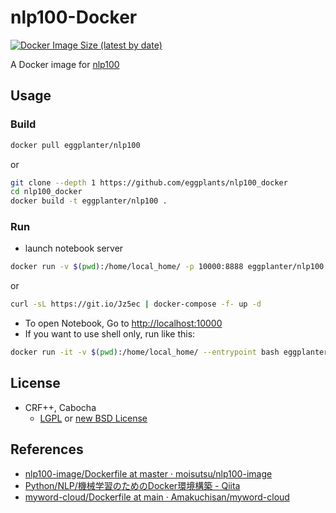 # nlp100-Docker

[![Docker Image Size (latest by date)](https://img.shields.io/docker/image-size/eggplanter/nlp100)](https://hub.docker.com/r/eggplanter/nlp100)

A Docker image for [nlp100](http://www.cl.ecei.tohoku.ac.jp/nlp100/)

## Usage

### Build

```bash
docker pull eggplanter/nlp100
```

or

```bash
git clone --depth 1 https://github.com/eggplants/nlp100_docker
cd nlp100_docker
docker build -t eggplanter/nlp100 .
```

### Run

- launch notebook server

```bash
docker run -v $(pwd):/home/local_home/ -p 10000:8888 eggplanter/nlp100
```

or

```bash
curl -sL https://git.io/Jz5ec | docker-compose -f- up -d
```

- To open Notebook, Go to <http://localhost:10000>
- If you want to use shell only, run like this:

```bash
docker run -it -v $(pwd):/home/local_home/ --entrypoint bash eggplanter/nlp100
```


## License

- CRF++, Cabocha
  - [LGPL](http://www.gnu.org/copyleft/lesser.html) or [new BSD License](http://www.opensource.org/licenses/bsd-license.php)

## References

- [nlp100-image/Dockerfile at master · moisutsu/nlp100-image](https://github.com/moisutsu/nlp100-image/blob/master/Dockerfile)
- [Python/NLP/機械学習のためのDocker環境構築 - Qiita](https://qiita.com/tikogr/items/6b1e48e0143195a426d1#dockerfile)
- [myword-cloud/Dockerfile at main · Amakuchisan/myword-cloud](https://github.com/Amakuchisan/myword-cloud/blob/423bce27868bb421244d9c09919f07eb843327bf/Dockerfile)
